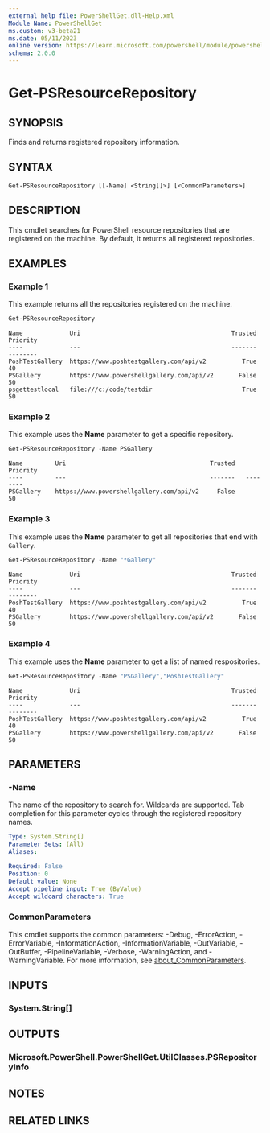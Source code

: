 ```yaml
---
external help file: PowerShellGet.dll-Help.xml
Module Name: PowerShellGet
ms.custom: v3-beta21
ms.date: 05/11/2023
online version: https://learn.microsoft.com/powershell/module/powershellget/get-psresourcerepository?view=powershellget-3.x&WT.mc_id=ps-gethelp
schema: 2.0.0
---
```


# Get-PSResourceRepository

## SYNOPSIS

Finds and returns registered repository information.

## SYNTAX

```
Get-PSResourceRepository [[-Name] <String[]>] [<CommonParameters>]
```

## DESCRIPTION

This cmdlet searches for PowerShell resource repositories that are registered on the machine. By
default, it returns all registered repositories.

## EXAMPLES

### Example 1

This example returns all the repositories registered on the machine.

```powershell
Get-PSResourceRepository
```

```Output
Name             Uri                                          Trusted   Priority
----             ---                                          -------   --------
PoshTestGallery  https://www.poshtestgallery.com/api/v2          True         40
PSGallery        https://www.powershellgallery.com/api/v2       False         50
psgettestlocal   file:///c:/code/testdir                         True         50
```

### Example 2

This example uses the **Name** parameter to get a specific repository.

```powershell
Get-PSResourceRepository -Name PSGallery
```

```Output
Name         Uri                                        Trusted   Priority
----         ---                                        -------   --------
PSGallery    https://www.powershellgallery.com/api/v2     False         50
```

### Example 3

This example uses the **Name** parameter to get all repositories that end with `Gallery`.

```powershell
Get-PSResourceRepository -Name "*Gallery"
```

```Output
Name             Uri                                          Trusted   Priority
----             ---                                          -------   --------
PoshTestGallery  https://www.poshtestgallery.com/api/v2          True         40
PSGallery        https://www.powershellgallery.com/api/v2       False         50
```

### Example 4

This example uses the **Name** parameter to get a list of named respositories.

```powershell
Get-PSResourceRepository -Name "PSGallery","PoshTestGallery"
```

```Output
Name             Uri                                          Trusted   Priority
----             ---                                          -------   --------
PoshTestGallery  https://www.poshtestgallery.com/api/v2          True         40
PSGallery        https://www.powershellgallery.com/api/v2       False         50
```

## PARAMETERS

### -Name

The name of the repository to search for. Wildcards are supported. Tab completion for this parameter
cycles through the registered repository names.

```yaml
Type: System.String[]
Parameter Sets: (All)
Aliases:

Required: False
Position: 0
Default value: None
Accept pipeline input: True (ByValue)
Accept wildcard characters: True
```

### CommonParameters

This cmdlet supports the common parameters: -Debug, -ErrorAction, -ErrorVariable,
-InformationAction, -InformationVariable, -OutVariable, -OutBuffer, -PipelineVariable, -Verbose,
-WarningAction, and -WarningVariable. For more information, see
[about_CommonParameters](http://go.microsoft.com/fwlink/?LinkID=113216).

## INPUTS

### System.String[]

## OUTPUTS

### Microsoft.PowerShell.PowerShellGet.UtilClasses.PSRepositoryInfo

## NOTES

## RELATED LINKS
